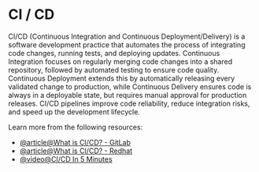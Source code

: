 # CI / CD

CI/CD (Continuous Integration and Continuous Deployment/Delivery) is a software development practice that automates the process of integrating code changes, running tests, and deploying updates. Continuous Integration focuses on regularly merging code changes into a shared repository, followed by automated testing to ensure code quality. Continuous Deployment extends this by automatically releasing every validated change to production, while Continuous Delivery ensures code is always in a deployable state, but requires manual approval for production releases. CI/CD pipelines improve code reliability, reduce integration risks, and speed up the development lifecycle.

Learn more from the following resources:

- [@article@What is CI/CD? - GitLab](https://about.gitlab.com/topics/ci-cd/)
- [@article@What is CI/CD? - Redhat](https://www.redhat.com/en/topics/devops/what-is-ci-cd)
- [@video@CI/CD In 5 Minutes](https://www.youtube.com/watch?v=42UP1fxi2SY)